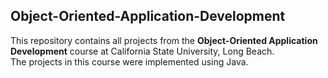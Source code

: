 ## Object-Oriented-Application-Development
This repository contains all projects from the **Object-Oriented Application Development** course at California State University, Long Beach.  
The projects in this course were implemented using Java.
